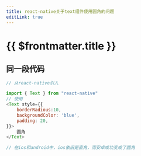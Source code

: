 ```yaml
---
title: react-native关于text组件使用圆角的问题
editLink: true
---
```


# {{ $frontmatter.title }}

## 同一段代码

```js
// 从react-native引入

import { Text } from "react-native"
// 使用
<Text style={{ 
    borderRadious:10, 
    backgroundColor: 'blue',
    padding: 20,
}}>
    圆角
</Text>

// 在ios和android中，ios依旧是直角，而安卓成功变成了圆角
```

